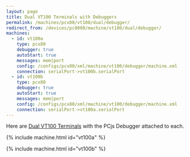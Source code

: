 ```yaml
---
layout: page
title: Dual VT100 Terminals with Debuggers
permalink: /machines/pcx80/vt100/dual/debugger/
redirect_from: /devices/pc8080/machine/vt100/dual/debugger/
machines:
  - id: vt100a
    type: pcx80
    debugger: true
    autoStart: true
    messages: mem|port
    config: /configs/pcx80/xml/machine/vt100/debugger/machine.xml
    connection: serialPort->vt100b.serialPort
  - id: vt100b
    type: pcx80
    debugger: true
    autoStart: true
    messages: mem|port
    config: /configs/pcx80/xml/machine/vt100/debugger/machine.xml
    connection: serialPort->vt100a.serialPort
---
```


Here are [Dual VT100 Terminals](../) with the PCjs Debugger attached to each. 

{% include machine.html id="vt100a" %}

{% include machine.html id="vt100b" %}
